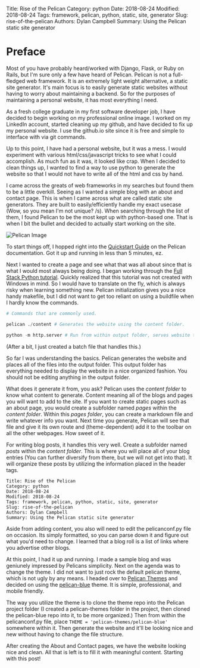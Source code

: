 Title: Rise of the Pelican
Category: python
Date: 2018-08-24
Modified: 2018-08-24
Tags: framework, pelican, python, static, site, generator
Slug: rise-of-the-pelican
Authors: Dylan Campbell
Summary: Using the Pelican static site generator

# Preface
Most of you have probably heard/worked with Django, Flask, or Ruby on Rails, but I'm sure only a few have heard of Pelican. Pelican is not a full-fledged web framework. It is an extremely light weight alternative, a static site generator. It's main focus is to easily generate static websites without having to worry about maintaining a backend. So for the purposes of maintaining a personal website, it has most everything I need.

As a fresh college graduate in my first software developer job, I have decided to begin working on my professional online image. I worked on my LinkedIn account, started cleaning up my github, and have decided to fix up my personal website. I use the github.io site since it is free and simple to interface with via git commands. 

Up to this point, I have had a personal website, but it was a mess. I would experiment with various html/css/javascript tricks to see what I could accomplish. As much fun as it was, it looked like crap. When I decided to clean things up, I wanted to find a way to use python to generate the website so that I would not have to write all of the html and css by hand. 

I came across the greats of web frameworks in my searches but found them to be a little overkill. Seeing as I wanted a simple blog with an about and contact page. This is when I came across what are called static site generators. They are built to easily/efficiently handle my exact usecase (Wow, so you mean I'm not unique? /s). When searching through the list of them, I found Pelican to be the most kept up with python-based one. That is when I bit the bullet and decided to actually start working on the site.

![Pelican Image](https://www.fullstackpython.com/img/logos/pelican.png)

To start things off, I hopped right into the [Quickstart Guide](http://docs.getpelican.com/en/stable/quickstart.html) on the Pelican documentation. Got it up and running in less than 5 minutes, ez. 

Next I wanted to create a page and see what that was all about since that is what I would most always being doing. I began working through the [Full Stack Python tutorial](https://www.fullstackpython.com/blog/generating-static-websites-pelican-jinja2-markdown.html). Quickly realized that this tutorial was not created with Windows in mind. So I would have to translate on the fly, which is always risky when learning something new. Pelican initialization gives you a nice handy makefile, but I did not want to get too reliant on using a buildfile when I hardly know the commands. 

```python
# Commands that are commonly used.

pelican ./content # Generates the website using the content folder.

python -m http.server # Run from within output folder, serves website to localhost:8000
```

(After a bit, I just created a batch file that handles this.)

So far I was understanding the basics. Pelican generates the website and places all of the files into the output folder. This output folder has everything needed to display the website in a nice organized fashion. You should not be editing anything in the output folder. 

What does it generate it from, you ask? Pelican uses the *content folder* to know what content to generate. Content meaning all of the blogs and pages you will want to add to the site. If you want to create static pages such as an about page, you would create a subfolder named *pages* within the *content folder*. Within this *pages folder*, you can create a markdown file and write whatever info you want. Next time you generate, Pelican will see that file and give it its own route and (theme-dependent) add it to the toolbar on all the other webpages. How sweet of it.

For writing blog posts, it handles this very well. Create a subfolder named *posts* within the *content folder*. This is where you will place all of your blog entries (You can further diversify from there, but we will not get into that). It will organize these posts by utilizing the information placed in the header tags.

```
Title: Rise of the Pelican
Category: python
Date: 2018-08-24
Modified: 2018-08-24
Tags: framework, pelican, python, static, site, generator
Slug: rise-of-the-pelican
Authors: Dylan Campbell
Summary: Using the Pelican static site generator
```

Aside from adding content, you also will need to edit the pelicanconf.py file on occasion. Its simply formatted, so you can parse down it and figure out what you'd need to change. I learned that a blog roll is a list of links where you advertise other blogs.

At this point, I had it up and running. I made a sample blog and was geniunely impressed by Pelicans simplicity. Next on the agenda was to change the theme. I did not want to just rock the default pelican theme, which is not ugly by any means. I headed over to [Pelican Themes](http://www.pelicanthemes.com/) and decided on using the [pelican-blue](https://github.com/parbhat/pelican-blue) theme. It is simple, professional, and mobile friendly.

The way you utilize the theme is to clone the theme repo into the Pelican project folder (I created a pelican-themes folder in the project, then cloned the pelican-blue repo into it, to be more organized.) Then from within the pelicanconf.py file, place 
`THEME = 'pelican-themes/pelican-blue'` 
somewhere within it. Then generate the website and it'll be looking nice and new without having to change the file structure.

After creating the About and Contact pages, we have the website looking nice and clean. All that is left is to fill it with meaningful content. Starting with this post!


